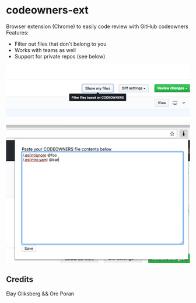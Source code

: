 # codeowners-ext

Browser extension (Chrome) to easily code review with GitHub codeowners
Features:

- Filter out files that don't belong to you
- Works with teams as well
- Support for private repos (see below)

![image](docs/all_chrome.png)

![image](docs/popup.png)

## Credits

Elay Gliksberg && Ore Poran
